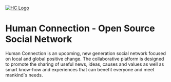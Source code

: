 [![HC Logo](http://test2.human-connection.org/images/hc_logo_with_subline.svg)](http://start.humanconnection.org/)
# Human Connection - Open Source Social Network
Human Connection is an upcoming, new generation social network focused on local and global positive change. The collaborative platform is designed to promote the sharing of useful news, ideas, causes and values as well as smart know-how and experiences that can benefit everyone and meet mankind´s needs.
